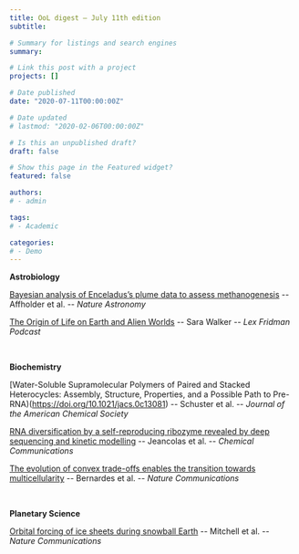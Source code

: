 ```yaml
---
title: OoL digest — July 11th edition
subtitle:

# Summary for listings and search engines
summary:

# Link this post with a project
projects: []

# Date published
date: "2020-07-11T00:00:00Z"

# Date updated
# lastmod: "2020-02-06T00:00:00Z"

# Is this an unpublished draft?
draft: false

# Show this page in the Featured widget?
featured: false

authors:
# - admin

tags:
# - Academic

categories:
# - Demo
---
```


**Astrobiology**

[Bayesian analysis of Enceladus’s plume data to assess methanogenesis](https://www.nature.com/articles/s41550-021-01372-6) -- Affholder et al. -- *Nature Astronomy*

[The Origin of Life on Earth and Alien Worlds](https://www.youtube.com/watch?v=-tDQ74I3Ovs) -- Sara Walker -- *Lex Fridman Podcast*

<br>

**Biochemistry**

[Water-Soluble Supramolecular Polymers of Paired and Stacked Heterocycles: Assembly, Structure, Properties, and a Possible Path to Pre-RNA)(https://doi.org/10.1021/jacs.0c13081) -- Schuster et al. -- *Journal of the American Chemical Society*

[RNA diversification by a self-reproducing ribozyme revealed by deep sequencing and kinetic modelling](https://pubs.rsc.org/en/content/articlelanding/2021/cc/d1cc02290c) -- Jeancolas et al. -- *Chemical Communications*

[The evolution of convex trade-offs enables the transition towards multicellularity](https://www.nature.com/articles/s41467-021-24503-z) -- Bernardes et al. -- *Nature Communications*

<br>

**Planetary Science**

[Orbital forcing of ice sheets during snowball Earth](https://www.nature.com/articles/s41467-021-24439-4) -- Mitchell et al. -- *Nature Communications*

<br>